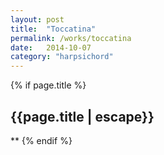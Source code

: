 ```yaml
---
layout: post
title:  "Toccatina"
permalink: /works/toccatina
date:   2014-10-07
category: "harpsichord"
---
```

{% if page.title %}
<h2>{{page.title | escape}}</h2>
**
{% endif %}
